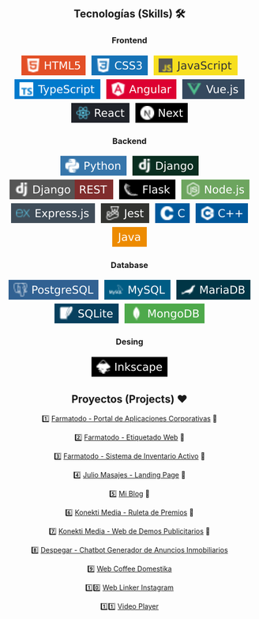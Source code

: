 <section align="center">

## Tecnologías (Skills) 🛠️

<div align="center">

### Frontend

<p align="center">

 <img src="./badgets/frontend/html.svg" alt="HTML" style="vertical-align:top; margin:4px">
 
  <img src="./badgets/frontend/css.svg" alt="CSS" style="vertical-align:top; margin:4px">

 <img src="./badgets/frontend/javascript.svg" alt="JavaScript" style="vertical-align:top; margin:4px">

 <img src="./badgets/frontend/typescript.svg" alt="TypeScript" style="vertical-align:top; margin:4px">
 
 <img src="./badgets/frontend/angular.svg" alt="Angular" style="vertical-align:top; margin:4px">

 <img src="./badgets/frontend/vue.svg" alt="Vue" style="vertical-align:top; margin:4px">

  <img src="./badgets/frontend/react.svg" alt="React" style="vertical-align:top; margin:4px">

  <img src="./badgets/frontend/next.svg" alt="Next" style="vertical-align:top; margin:4px">
  
<!--  <img src="./badgets/frontend/rxjs.svg" alt="RxJS" style="vertical-align:top; margin:4px">-->
</p>
</div>

</section>

<section align="center">
 
### Backend

<p align="center">
 
  <img src="./badgets/backend/python.svg" alt="Python" style="vertical-align:top; margin:4px">

 <img src="./badgets/backend/django.svg" alt="Django" style="vertical-align:top; margin:4px">

  <img src="./badgets/backend/drf.svg" alt="Django REST Framework" style="vertical-align:top; margin:4px">

  <img src="./badgets/backend/flask.svg" alt="Flask" style="vertical-align:top; margin:4px">

  <img src="./badgets/backend/nodejs.svg" alt="Node.js" style="vertical-align:top; margin:4px">

  <img src="./badgets/backend/expressjs.svg" alt="Express.js" style="vertical-align:top; margin:4px">

  <img src="./badgets/tests/jest.svg" alt="Jest" style="vertical-align:top; margin:4px">

  <img src="./badgets/backend/c.svg" alt="C" style="vertical-align:top; margin:4px">

  <img src="./badgets/backend/cpp.svg" alt="C++" style="vertical-align:top; margin:4px">

  <img src="./badgets/backend/java.svg" alt="Java" style="vertical-align:top; margin:4px">

</p>
</section>

<section align="center">

### Database

  <p align="center">
    <img src="./badgets/database/postgresql.svg" alt="PostgreSQL" style="vertical-align:top; margin:4px">
    <img src="./badgets/database/mysql.svg" alt="MySQL" style="vertical-align:top; margin:4px">
    <img src="./badgets/database/mariadb.svg" alt="MariaDB" style="vertical-align:top; margin:4px">
    <img src="./badgets/database/sqlite.svg" alt="SQLite" style="vertical-align:top; margin:4px">
    <img src="./badgets/database/mongodb.svg" alt="MongoDB" style="vertical-align:top; margin:4px">
    
  </p>
</section>

<!-- 
<section align="center">

### Mobile

  <p align="center">
    <img src="./badgets/mobile/react_native.svg" alt="React Native" style="vertical-align:top; margin:4px">
    <img src="./badgets/mobile/qt.svg" alt="Qt" style="vertical-align:top; margin:4px">
  </p>

</section> -->


<section align="center">

### Desing

  <p align="center">
    <img src="./badgets/design/inkscape.svg" alt="React Native" style="vertical-align:top; margin:4px">
  </p>

</section>


<section align="center">

## Proyectos (Projects) ❤️

1️⃣ [Farmatodo - Portal de Aplicaciones Corporativas](https://github.com/achique-luisdan/farmatodo-portal-aplicaciones-corporativas) 🌟
 
2️⃣ [Farmatodo - Etiquetado Web](https://github.com/achique-luisdan/farmatodo-etiquetado-web) 🌟

3️⃣ [Farmatodo - Sistema de Inventario Activo](https://github.com/achique-luisdan/farmatodo-sistema-inventario-activo) 🌟
 
4️⃣ [Julio Masajes - Landing Page](https://github.com/achique-luisdan/web-julio-masajes) 🌟

5️⃣ [Mi Blog](https://github.com/achique-luisdan/blog.achique.luisdan) 🌟

6️⃣ [Konekti Media - Ruleta de Premios]() 🌟

 7️⃣ [Konekti Media - Web de Demos Publicitarios]() 🌟

8️⃣ [Despegar - Chatbot Generador de Anuncios Inmobiliarios]()
	
9️⃣ [Web Coffee Domestika](https://github.com/achique-luisdan/web-coffee-domestika)
 
1️⃣0️⃣ [Web Linker Instagram](https://github.com/achique-luisdan/web-linker-instagram)

1️⃣1️⃣ [Video Player](https://github.com/achique-luisdan/video-player)

</section>
